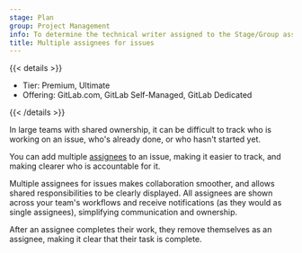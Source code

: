 ```yaml
---
stage: Plan
group: Project Management
info: To determine the technical writer assigned to the Stage/Group associated with this page, see https://handbook.gitlab.com/handbook/product/ux/technical-writing/#assignments
title: Multiple assignees for issues
---
```


{{< details >}}

- Tier: Premium, Ultimate
- Offering: GitLab.com, GitLab Self-Managed, GitLab Dedicated

{{< /details >}}

In large teams with shared ownership, it can be difficult
to track who is working on an issue, who's already done, or who hasn't started yet.

You can add multiple [assignees](managing_issues.md#assignees) to an issue, making it easier to
track, and making clearer who is accountable for it.

Multiple assignees for issues makes collaboration smoother,
and allows shared responsibilities to be clearly displayed.
All assignees are shown across your team's workflows and receive notifications (as they
would as single assignees), simplifying communication and ownership.

After an assignee completes their work, they remove themselves as an assignee, making
it clear that their task is complete.

